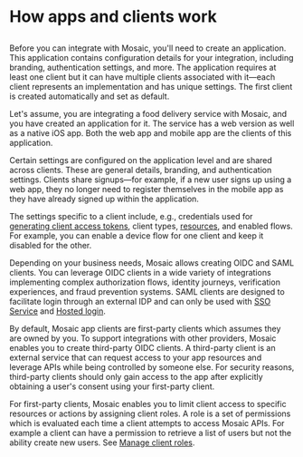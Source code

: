 # How apps and clients work
##

Before you can integrate with Mosaic, you'll need to create an application. This application contains configuration details for your integration, including branding, authentication settings, and more. The application requires at least one client but it can have multiple clients associated with it&mdash;each client represents an implementation and has unique settings. The first client is created automatically and set as default.

Let's assume, you are integrating a food delivery service with Mosaic, and you have created an application for it. The service has a web version as well as a native iOS app. Both the web app and mobile app are the clients of this application.

Certain settings are configured on the application level and are shared across clients. These are general details, branding, and authentication settings. Clients share signups&mdash;for example, if a new user signs up using a web app, they no longer need to register themselves in the mobile app as they have already signed up within the application.

The settings specific to a client include, e.g., credentials used for [generating client access tokens](/guides/user/retrieve_client_tokens.md), client types, [resources](/guides/user/resources_overview.md), and enabled flows. For example, you can enable a device flow for one client and keep it disabled for the other.

Depending on your business needs, Mosaic allows creating OIDC and SAML clients. You can leverage OIDC clients in a wide variety of integrations implementing complex authorization flows, identity journeys, verification experiences, and fraud prevention systems. SAML clients are designed to facilitate login through an external IDP and can only be used with [SSO Service](/guides/user/SSO_orchestration/SSO_quickstart_hosted_ui_SAML.md) and [Hosted login](/guides/user/hosted_login_how_it_works.md).

By default, Mosaic app clients are first-party clients which assumes they are owned by you. To support integrations with other providers, Mosaic enables you to create third-party OIDC clients. A third-party client is an external service that can request access to your app resources and leverage APIs while being controlled by someone else. For security reasons, third-party clients should only gain access to the app after explicitly obtaining a user's consent using your first-party client.

For first-party clients, Mosaic enables you to limit client access to specific resources or actions by assigning client roles. A role is a set of permissions which is evaluated each time a client attempts to access Mosaic APIs. For example a client can have a permission to retrieve a list of users but not the ability create new users. See [Manage client roles](/guides/user/manage_client_roles.md).